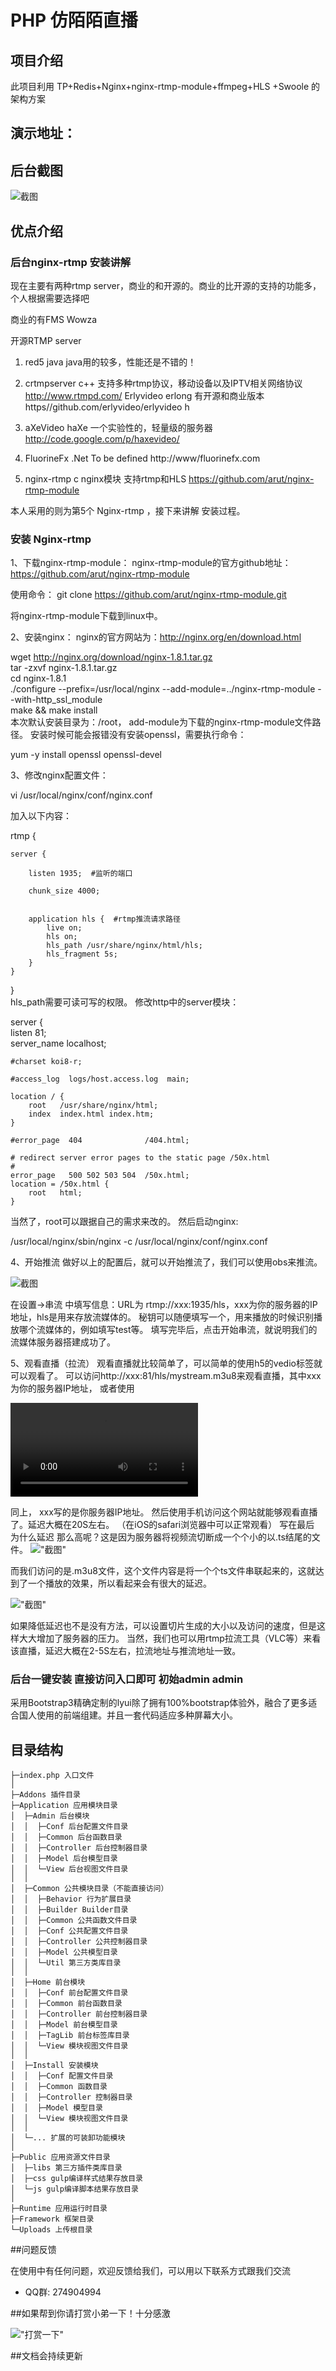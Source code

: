 ﻿# PHP 仿陌陌直播 

## 项目介绍

此项目利用 TP+Redis+Nginx+nginx-rtmp-module+ffmpeg+HLS +Swoole 的架构方案

## 演示地址：



## 后台截图

![截图](http://www.thinkphp.cn/Uploads/editor/2017-09-05/59aebf32e2bd5.png)

## 优点介绍

### 后台nginx-rtmp 安装讲解

现在主要有两种rtmp server，商业的和开源的。商业的比开源的支持的功能多，个人根据需要选择吧

商业的有FMS Wowza

开源RTMP server

1. red5 java   java用的较多，性能还是不错的！

2. crtmpserver c++ 支持多种rtmp协议，移动设备以及IPTV相关网络协议 http://www.rtmpd.com/ Erlyvideo erlong 有开源和商业版本 https//github.com/erlyvideo/erlyvideo h

3. aXeVideo haXe 一个实验性的，轻量级的服务器 http://code.google.com/p/haxevideo/ 

4. FluorineFx .Net To be defined http://www/fluorinefx.com 

5. nginx-rtmp c nginx模块 支持rtmp和HLS https://github.com/arut/nginx-rtmp-module

本人采用的则为第5个 Nginx-rtmp ，接下来讲解 安装过程。

### 安装 Nginx-rtmp

1、下载nginx-rtmp-module：
nginx-rtmp-module的官方github地址：https://github.com/arut/nginx-rtmp-module

使用命令：
git clone https://github.com/arut/nginx-rtmp-module.git  

将nginx-rtmp-module下载到linux中。

2、安装nginx：
nginx的官方网站为：http://nginx.org/en/download.html

wget http://nginx.org/download/nginx-1.8.1.tar.gz  
tar -zxvf nginx-1.8.1.tar.gz  
cd nginx-1.8.1  
./configure --prefix=/usr/local/nginx  --add-module=../nginx-rtmp-module  --with-http_ssl_module    
make && make install  
本次默认安装目录为：/root， add-module为下载的nginx-rtmp-module文件路径。
安装时候可能会报错没有安装openssl，需要执行命令：

yum -y install openssl openssl-devel    

3、修改nginx配置文件：


vi /usr/local/nginx/conf/nginx.conf  

加入以下内容：

rtmp {    
    
    server {    
    
        listen 1935;  #监听的端口  
    
        chunk_size 4000;    
          
           
        application hls {  #rtmp推流请求路径  
            live on;    
            hls on;    
            hls_path /usr/share/nginx/html/hls;    
            hls_fragment 5s;    
        }    
    }    
}  
hls_path需要可读可写的权限。
修改http中的server模块：

server {  
    listen       81;  
    server_name  localhost;  
  
    #charset koi8-r;  
  
    #access_log  logs/host.access.log  main;  
  
    location / {  
        root   /usr/share/nginx/html;  
        index  index.html index.htm;  
    }  
  
    #error_page  404              /404.html;  
  
    # redirect server error pages to the static page /50x.html  
    #  
    error_page   500 502 503 504  /50x.html;  
    location = /50x.html {  
        root   html;  
    }  
当然了，root可以跟据自己的需求来改的。
然后启动nginx:

/usr/local/nginx/sbin/nginx -c /usr/local/nginx/conf/nginx.conf

4、开始推流
做好以上的配置后，就可以开始推流了，我们可以使用obs来推流。

![截图](http://img.blog.csdn.net/20161015104358248?watermark/2/text/aHR0cDovL2Jsb2cuY3Nkbi5uZXQv/font/5a6L5L2T/fontsize/400/fill/I0JBQkFCMA==/dissolve/70/gravity/Center)

在设置->串流 中填写信息：URL为 rtmp://xxx:1935/hls，xxx为你的服务器的IP地址，hls是用来存放流媒体的。
秘钥可以随便填写一个，用来播放的时候识别播放哪个流媒体的，例如填写test等。
填写完毕后，点击开始串流，就说明我们的流媒体服务器搭建成功了。

5、观看直播（拉流）
观看直播就比较简单了，可以简单的使用h5的vedio标签就可以观看了。
可以访问http://xxx:81/hls/mystream.m3u8来观看直播，其中xxx为你的服务器IP地址，
或者使用

<video>    
    <source src="http://xxx:81/hls/test.m3u8"/>    
    <p class="warning">Your browser does not support HTML5 video.</p>    
</video>  

同上， xxx写的是你服务器IP地址。
然后使用手机访问这个网站就能够观看直播了。延迟大概在20S左右。
（在iOS的safari浏览器中可以正常观看）
写在最后
为什么延迟 那么高呢？这是因为服务器将视频流切断成一个个小的以.ts结尾的文件。
!["截图"](http://img.blog.csdn.net/20161015110430369?watermark/2/text/aHR0cDovL2Jsb2cuY3Nkbi5uZXQv/font/5a6L5L2T/fontsize/400/fill/I0JBQkFCMA==/dissolve/70/gravity/Center)

而我们访问的是.m3u8文件，这个文件内容是将一个个ts文件串联起来的，这就达到了一个播放的效果，所以看起来会有很大的延迟。

!["截图"](http://img.blog.csdn.net/20161015110511823?watermark/2/text/aHR0cDovL2Jsb2cuY3Nkbi5uZXQv/font/5a6L5L2T/fontsize/400/fill/I0JBQkFCMA==/dissolve/70/gravity/Center)

如果降低延迟也不是没有方法，可以设置切片生成的大小以及访问的速度，但是这样大大增加了服务器的压力。
当然，我们也可以用rtmp拉流工具（VLC等）来看该直播，延迟大概在2-5S左右，拉流地址与推流地址一致。

### 后台一键安装 直接访问入口即可 初始admin admin 
采用Bootstrap3精确定制的lyui除了拥有100%bootstrap体验外，融合了更多适合国人使用的前端组建。并且一套代码适应多种屏幕大小。

## 目录结构
```
├─index.php 入口文件
│
├─Addons 插件目录
├─Application 应用模块目录
│  ├─Admin 后台模块
│  │  ├─Conf 后台配置文件目录
│  │  ├─Common 后台函数目录
│  │  ├─Controller 后台控制器目录
│  │  ├─Model 后台模型目录
│  │  └─View 后台视图文件目录
│  │
│  ├─Common 公共模块目录（不能直接访问）
│  │  ├─Behavior 行为扩展目录
│  │  ├─Builder Builder目录
│  │  ├─Common 公共函数文件目录
│  │  ├─Conf 公共配置文件目录
│  │  ├─Controller 公共控制器目录
│  │  ├─Model 公共模型目录
│  │  └─Util 第三方类库目录
│  │
│  ├─Home 前台模块
│  │  ├─Conf 前台配置文件目录
│  │  ├─Common 前台函数目录
│  │  ├─Controller 前台控制器目录
│  │  ├─Model 前台模型目录
│  │  ├─TagLib 前台标签库目录
│  │  └─View 模块视图文件目录
│  │
│  ├─Install 安装模块
│  │  ├─Conf 配置文件目录
│  │  ├─Common 函数目录
│  │  ├─Controller 控制器目录
│  │  ├─Model 模型目录
│  │  └─View 模块视图文件目录
│  │
│  └─... 扩展的可装卸功能模块
│
├─Public 应用资源文件目录
│  ├─libs 第三方插件类库目录
│  ├─css gulp编译样式结果存放目录
│  └─js gulp编译脚本结果存放目录
│
├─Runtime 应用运行时目录
├─Framework 框架目录
└─Uploads 上传根目录
```

##问题反馈

在使用中有任何问题，欢迎反馈给我们，可以用以下联系方式跟我们交流

* QQ群: 274904994

##如果帮到你请打赏小弟一下！十分感激

!["打赏一下"](http://group.store.qq.com/qun/M5CXvbshIHEJdIzwzpGpEg!!/V3tordiEAAItFnC*GMt/800?w5=612&h5=624&rf=viewer_421) 

##文档会持续更新

